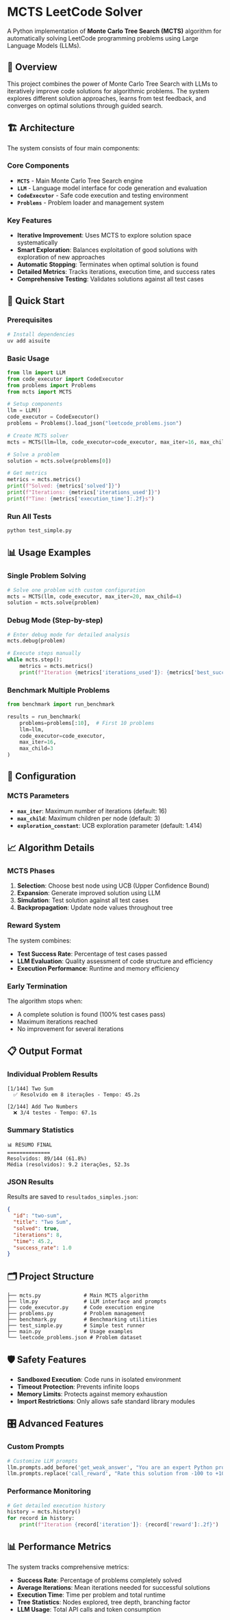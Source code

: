 # MCTS LeetCode Solver

A Python implementation of **Monte Carlo Tree Search (MCTS)** algorithm for automatically solving LeetCode programming problems using Large Language Models (LLMs).

## 🎯 Overview

This project combines the power of Monte Carlo Tree Search with LLMs to iteratively improve code solutions for algorithmic problems. The system explores different solution approaches, learns from test feedback, and converges on optimal solutions through guided search.

## 🏗️ Architecture

The system consists of four main components:

### Core Components

- **`MCTS`** - Main Monte Carlo Tree Search engine
- **`LLM`** - Language model interface for code generation and evaluation
- **`CodeExecutor`** - Safe code execution and testing environment
- **`Problems`** - Problem loader and management system

### Key Features

- **Iterative Improvement**: Uses MCTS to explore solution space systematically
- **Smart Exploration**: Balances exploitation of good solutions with exploration of new approaches
- **Automatic Stopping**: Terminates when optimal solution is found
- **Detailed Metrics**: Tracks iterations, execution time, and success rates
- **Comprehensive Testing**: Validates solutions against all test cases

## 🚀 Quick Start

### Prerequisites

```bash
# Install dependencies
uv add aisuite
```

### Basic Usage

```python
from llm import LLM
from code_executor import CodeExecutor
from problems import Problems
from mcts import MCTS

# Setup components
llm = LLM()
code_executor = CodeExecutor()
problems = Problems().load_json("leetcode_problems.json")

# Create MCTS solver
mcts = MCTS(llm=llm, code_executor=code_executor, max_iter=16, max_child=3)

# Solve a problem
solution = mcts.solve(problems[0])

# Get metrics
metrics = mcts.metrics()
print(f"Solved: {metrics['solved']}")
print(f"Iterations: {metrics['iterations_used']}")
print(f"Time: {metrics['execution_time']:.2f}s")
```

### Run All Tests

```bash
python test_simple.py
```

## 📊 Usage Examples

### Single Problem Solving

```python
# Solve one problem with custom configuration
mcts = MCTS(llm, code_executor, max_iter=20, max_child=4)
solution = mcts.solve(problem)
```

### Debug Mode (Step-by-step)

```python
# Enter debug mode for detailed analysis
mcts.debug(problem)

# Execute steps manually
while mcts.step():
    metrics = mcts.metrics()
    print(f"Iteration {metrics['iterations_used']}: {metrics['best_success_rate']:.1%}")
```

### Benchmark Multiple Problems

```python
from benchmark import run_benchmark

results = run_benchmark(
    problems=problems[:10],  # First 10 problems
    llm=llm,
    code_executor=code_executor,
    max_iter=16,
    max_child=3
)
```

## 🔧 Configuration

### MCTS Parameters

- **`max_iter`**: Maximum number of iterations (default: 16)
- **`max_child`**: Maximum children per node (default: 3)
- **`exploration_constant`**: UCB exploration parameter (default: 1.414)

## 📈 Algorithm Details

### MCTS Phases

1. **Selection**: Choose best node using UCB (Upper Confidence Bound)
2. **Expansion**: Generate improved solution using LLM
3. **Simulation**: Test solution against all test cases
4. **Backpropagation**: Update node values throughout tree

### Reward System

The system combines:
- **Test Success Rate**: Percentage of test cases passed
- **LLM Evaluation**: Quality assessment of code structure and efficiency
- **Execution Performance**: Runtime and memory efficiency

### Early Termination

The algorithm stops when:
- A complete solution is found (100% test cases pass)
- Maximum iterations reached
- No improvement for several iterations

## 📋 Output Format

### Individual Problem Results

```
[1/144] Two Sum
  ✅ Resolvido em 8 iterações - Tempo: 45.2s

[2/144] Add Two Numbers  
  ❌ 3/4 testes - Tempo: 67.1s
```

### Summary Statistics

```
📊 RESUMO FINAL
==============
Resolvidos: 89/144 (61.8%)
Média (resolvidos): 9.2 iterações, 52.3s
```

### JSON Results

Results are saved to `resultados_simples.json`:

```json
{
  "id": "two-sum",
  "title": "Two Sum",
  "solved": true,
  "iterations": 8,
  "time": 45.2,
  "success_rate": 1.0
}
```

## 🗂️ Project Structure

```
├── mcts.py              # Main MCTS algorithm
├── llm.py               # LLM interface and prompts
├── code_executor.py     # Code execution engine
├── problems.py          # Problem management
├── benchmark.py         # Benchmarking utilities
├── test_simple.py       # Simple test runner
├── main.py              # Usage examples
└── leetcode_problems.json # Problem dataset
```

## 🛡️ Safety Features

- **Sandboxed Execution**: Code runs in isolated environment
- **Timeout Protection**: Prevents infinite loops
- **Memory Limits**: Protects against memory exhaustion
- **Import Restrictions**: Only allows safe standard library modules

## 🎛️ Advanced Features

### Custom Prompts

```python
# Customize LLM prompts
llm.prompts.add_before('get_weak_answer', "You are an expert Python programmer.")
llm.prompts.replace('call_reward', "Rate this solution from -100 to +100...")
```

### Performance Monitoring

```python
# Get detailed execution history
history = mcts.history()
for record in history:
    print(f"Iteration {record['iteration']}: {record['reward']:.2f}")
```

## 📊 Performance Metrics

The system tracks comprehensive metrics:

- **Success Rate**: Percentage of problems completely solved
- **Average Iterations**: Mean iterations needed for successful solutions
- **Execution Time**: Time per problem and total runtime
- **Tree Statistics**: Nodes explored, tree depth, branching factor
- **LLM Usage**: Total API calls and token consumption


